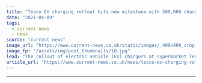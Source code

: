```yaml
---
title: "Tesco EV charging rollout hits new milestone with 500,000 charges on network"
date: "2021-04-09"
tags: 
  - current news
  - news
source: "current news"
image_url: "https://www.current-news.co.uk/static/images/_400x400_crop_center-center/Tesco-200-store-milestone-Pod-Point.jpg"
image_fp: "/assets/img/post_thumbnails/10.jpg"
lead: "​The rollout of electric vehicle (EV) chargers at supermarket Tesco's sites in partnership with Pod Point and Volkswagen has hit a milestone of 500,000 charges."
article_url: "https://www.current-news.co.uk/news/tesco-ev-charging-rollout-hits-new-milestone-with-500-000-charges-on-network?utm_source=rss-feeds&utm_medium=rss&utm_campaign=rss"
---
```


---
